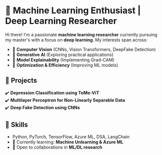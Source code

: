 # 🚀 Machine Learning Enthusiast | Deep Learning Researcher  

Hi there! I'm a passionate **machine learning researcher** currently pursuing my master's with a focus on **deep learning**. My interests span across:  

- 🔹 **Computer Vision** (CNNs, Vision Transformers, DeepFake Detection)  
- 🔹 **Generative AI** (Exploring practical applications)  
- 🔹 **Model Explainability** (Implementing Grad-CAM)  
- 🔹 **Optimization & Efficiency** (Improving ML models)  

## 🌟 Projects  
✔️ **Depression Classification using ToMe-ViT**  
✔️ **Multilayer Perceptron for Non-Linearly Separable Data**  
✔️ **Deep Fake Detection using CNNs**  

## 🔧 Skills  
- Python, PyTorch, TensorFlow, Azure ML, DSA, LangChain  
- 📌 Currently learning: **Machine Unlearning & Azure ML**  
- 🎯 Open to collaborations in **ML/DL research**  



<!---
Alokiitdh/Alokiitdh is a ✨ special ✨ repository because its `README.md` (this file) appears on your GitHub profile.
You can click the Preview link to take a look at your changes.
--->
